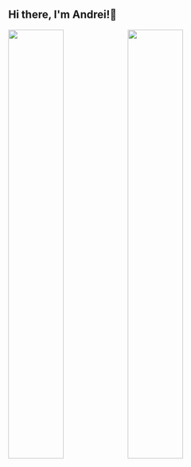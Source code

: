 ## Hi there, I'm Andrei!👋

<img align="left" width="47%" src="https://github-readme-stats.vercel.app/api?username=soacm&show_icons=true&theme=tokyonight" /> 
<img align="left" width="47%" src="https://github-readme-stats.vercel.app/api/top-langs/?username=soacm&layout=compact" />
